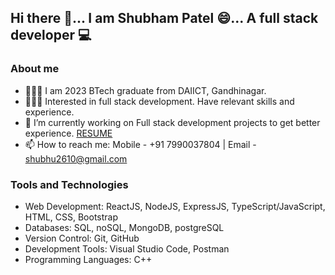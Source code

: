 ## Hi there 👋... I am Shubham Patel 😄... A full stack developer 💻

### About me
- 🙋🏻‍♂️ I am 2023 BTech graduate from DAIICT, Gandhinagar.
- 👨🏻‍💻 Interested in full stack development. Have relevant skills and experience.
- 🔭 I’m currently working on Full stack development projects to get better experience. [RESUME](https://drive.google.com/file/d/11gGc00WB51fh80Cf-xMQx7lMKvE7kyg2/view?usp=sharing)
- 📫 How to reach me: Mobile - +91 7990037804  |  Email - shubhu2610@gmail.com

### Tools and Technologies
- Web Development: ReactJS, NodeJS, ExpressJS, TypeScript/JavaScript, HTML, CSS, Bootstrap
- Databases: SQL, noSQL, MongoDB, postgreSQL
- Version Control: Git, GitHub
- Development Tools: Visual Studio Code, Postman
- Programming Languages: C++

<!-- ### Stats
![Shubham's GitHub stats](https://github-readme-stats.vercel.app/api?username=shubhampatel2610&theme=dark&show_icons=true) -->

<!--
**shubhampatel2610/shubhampatel2610** is a ✨ _special_ ✨ repository because its `README.md` (this file) appears on your GitHub profile.

Here are some ideas to get you started:

- 🔭 I’m currently working on ...
- 🌱 I’m currently learning ...
- 👯 I’m looking to collaborate on ...
- 🤔 I’m looking for help with ...
- 💬 Ask me about ...
- 📫 How to reach me: ...
- 😄 Pronouns: ...
- ⚡ Fun fact: ...
-->
